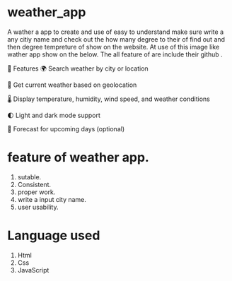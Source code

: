 # weather_app
A wather a app to create and use of easy to understand
make sure write a any citiy name and check out the how many degree to 
their of find out and then degree tempreture of show on the website.
At use of this image like wather app show on the below.
The all feature of are include their github .

🚀 Features
🌍 Search weather by city or location

📍 Get current weather based on geolocation

🌡️ Display temperature, humidity, wind speed, and weather conditions

🌓 Light and dark mode support

📅 Forecast for upcoming days (optional)
# feature of weather app.
1. sutable.
2. Consistent. 
3. proper work.
4. write a input city name.
5. user usability.

# Language used
1. Html
2. Css
3. JavaScript 
